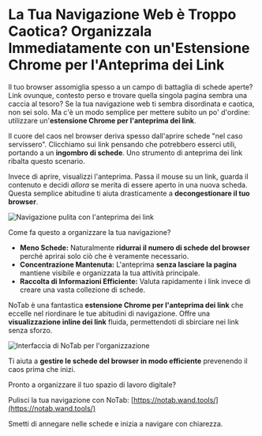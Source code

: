 # La Tua Navigazione Web è Troppo Caotica? Organizzala Immediatamente con un'Estensione Chrome per l'Anteprima dei Link

Il tuo browser assomiglia spesso a un campo di battaglia di schede aperte? Link ovunque, contesto perso e trovare quella singola pagina sembra una caccia al tesoro? Se la tua navigazione web ti sembra disordinata e caotica, non sei solo. Ma c'è un modo semplice per mettere subito un po' d'ordine: utilizzare un'**estensione Chrome per l'anteprima dei link**.

Il cuore del caos nel browser deriva spesso dall'aprire schede "nel caso servissero". Clicchiamo sui link pensando che potrebbero esserci utili, portando a un **ingombro di schede**. Uno strumento di anteprima dei link ribalta questo scenario.

Invece di aprire, visualizzi l'anteprima. Passa il mouse su un link, guarda il contenuto e decidi *allora* se merita di essere aperto in una nuova scheda. Questa semplice abitudine ti aiuta drasticamente a **decongestionare il tuo browser**.

![Navigazione pulita con l'anteprima dei link](images/notab1.png)

Come fa questo a organizzare la tua navigazione?
*   **Meno Schede:** Naturalmente **ridurrai il numero di schede del browser** perché aprirai solo ciò che è veramente necessario.
*   **Concentrazione Mantenuta:** L'anteprima **senza lasciare la pagina** mantiene visibile e organizzata la tua attività principale.
*   **Raccolta di Informazioni Efficiente:** Valuta rapidamente i link invece di creare una vasta collezione di schede.

NoTab è una fantastica **estensione Chrome per l'anteprima dei link** che eccelle nel riordinare le tue abitudini di navigazione. Offre una **visualizzazione inline dei link** fluida, permettendoti di sbirciare nei link senza sforzo.

![Interfaccia di NoTab per l'organizzazione](images/notab2.png)

Ti aiuta a **gestire le schede del browser in modo efficiente** prevenendo il caos prima che inizi.

Pronto a organizzare il tuo spazio di lavoro digitale?

Pulisci la tua navigazione con NoTab: [https://notab.wand.tools/](https://notab.wand.tools/)

Smetti di annegare nelle schede e inizia a navigare con chiarezza.
